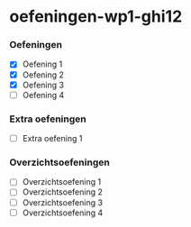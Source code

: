 # oefeningen-wp1-ghi12

### Oefeningen
- [x] Oefening 1
- [x] Oefening 2
- [x] Oefening 3
- [ ] Oefening 4

### Extra oefeningen
- [ ] Extra oefening 1

### Overzichtsoefeningen
- [ ] Overzichtsoefening 1
- [ ] Overzichtsoefening 2
- [ ] Overzichtsoefening 3
- [ ] Overzichtsoefening 4
